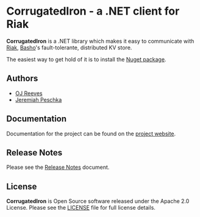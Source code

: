 CorrugatedIron - a .NET client for Riak
=======================================

**CorrugatedIron** is a .NET library which makes it easy to communicate with [Riak](http://riak.basho.com/), [Basho](http://www.basho.com/)'s fault-tolerante, distributed KV store.

The easiest way to get hold of it is to install the [Nuget package](http://www.nuget.org/Packages/CorrugatedIron/).

Authors
-------

* [OJ Reeves](http://buffered.io)
* [Jeremiah Peschka](http://facility9.com/)

Documentation
-------------

Documentation for the project can be found on the [project website](http://corrugatediron.org/).

Release Notes
-------------

Please see the [Release Notes](RELEASE_NOTES.md) document.

License
-------

**CorrugatedIron** is Open Source software released under the Apache 2.0 License.
Please see the [LICENSE](http://corrugatediron.org/LICENSE.txt) file for full license details.


